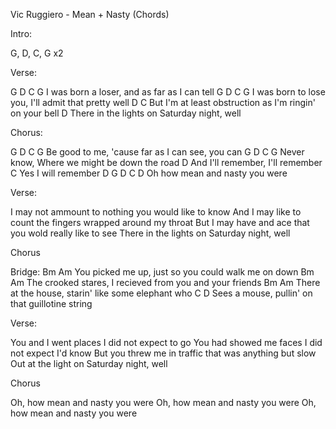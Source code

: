 Vic Ruggiero - Mean + Nasty (Chords)


Intro:

G, D, C, G  x2


Verse:

G             D             C            G
I was born a loser, and as far as I can tell
G              D                C               G
I was born to lose you, I'll admit that pretty well
    D                                C
But I'm at least obstruction as I'm ringin' on your bell
  D
There in the lights on Saturday night, well


Chorus:

G           D          C            G
Be good to me, 'cause far as I can see, you can
 G      D             C                 G
Never know, Where we might be down the road
    D
And I'll remember, I'll remember
 C
Yes I will remember
D                               G D C D
Oh how mean and nasty you were


Verse:

I may not ammount to nothing you would like to know
And I may like to count the fingers wrapped around my throat
But I may have and ace that you wold really like to see
There in the lights on Saturday night, well


Chorus

Bridge:
Bm                   Am
  You picked me up, just so you could walk me on down
Bm                    Am
  The crooked stares, I recieved from you and your friends
Bm                      Am
  There at the house, starin' like some elephant who
C                D
  Sees a mouse, pullin' on that guillotine string


Verse:

You and I went places I did not expect to go
You had showed me faces I did not expect I'd know
But you threw me in traffic that was anything but slow
Out at the light on Saturday night, well


Chorus

Oh, how mean and nasty you were
Oh, how mean and nasty you were
Oh, how mean and nasty you were